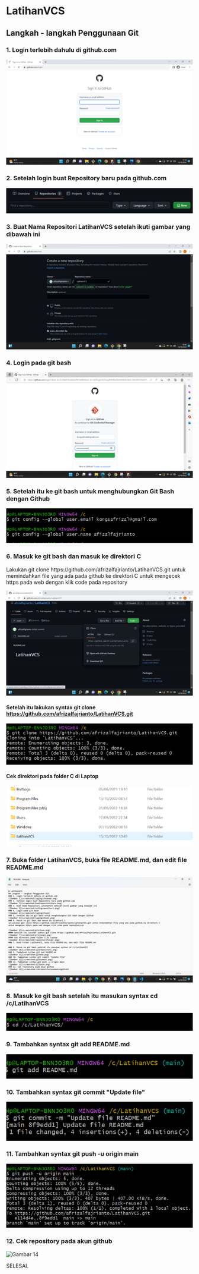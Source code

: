 # LatihanVCS
## Langkah - langkah Penggunaan Git
### 1. Login terlebih dahulu di github.com
![Gambar 1](screenshot/logingithubweb.png)
### 2. Setelah login buat Repository baru pada github.com
![Gambar 2](screenshot/buatrepositoribaru.png)
### 3. Buat Nama Repositori LatihanVCS setelah ikuti gambar yang dibawah ini
![Gambar 3](screenshot/setingrepositori.png)
### 4. Login pada git bash
![Gambar 4](screenshot/logingitbash.png)
### 5. Setelah itu ke git bash untuk menghubungkan Git Bash dengan Github
![Gambar 5](screenshot/logingithub2.png)
### 6. Masuk ke git bash dan masuk ke direktori C
<p>Lakukan git clone https://github.com/afrizalfajrianto/LatihanVCS.git untuk memindahkan file yang ada pada github ke direktori C
untuk mengecek https pada web dengan klik code pada repository<p>

![Gambar 6](screenshot/gitclone.png)
#### Setelah itu lakukan syntax git clone https://github.com/afrizalfajrianto/LatihanVCS.git
![Gambar 7](screenshot/gitclone2.png)
#### Cek direktori pada folder C di Laptop
![Gambar 8](screenshot/repositorifolder.png)
### 7. Buka folder LatihanVCS, buka file README.md, dan edit file README.md 
![Gambar 9](screenshot/README.png)
### 8. Masuk ke git bash setelah itu masukan syntax cd /c/LatihanVCS
![Gambar 10](screenshot/gitrepositori.png)
### 9. Tambahkan syntax git add README.md
![Gambar 11](screenshot/gitadd.png)
### 10. Tambahkan syntax git commit "Update file"
![Gambar 12](screenshot/gitcommit.png)
### 11. Tambahkan syntax git push -u origin main
![gambar 13](screenshot/gitpush.png)
### 12. Cek repository pada akun github
![Gambar 14](screenshot/cekrepositoripadaakungithub)

<p>SELESAI.<p>



